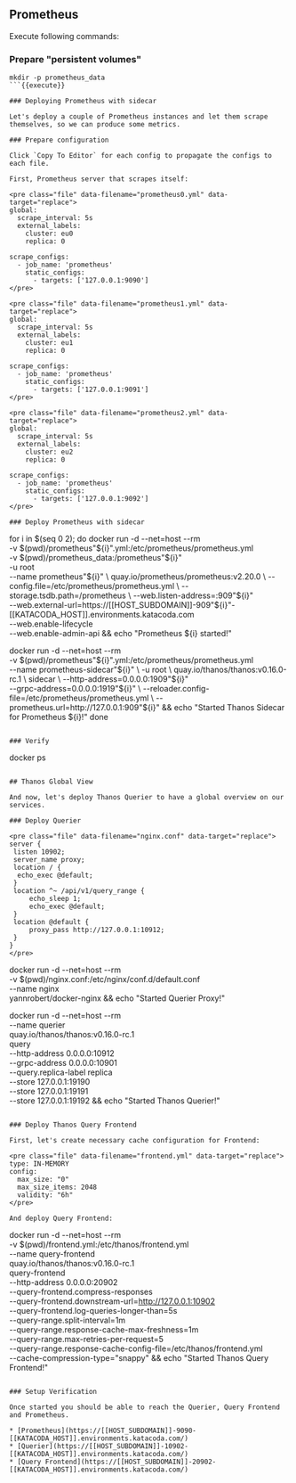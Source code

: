 ## Prometheus 

Execute following commands:

### Prepare "persistent volumes"

```
mkdir -p prometheus_data
```{{execute}}

### Deploying Prometheus with sidecar

Let's deploy a couple of Prometheus instances and let them scrape themselves, so we can produce some metrics.

### Prepare configuration

Click `Copy To Editor` for each config to propagate the configs to each file.

First, Prometheus server that scrapes itself:

<pre class="file" data-filename="prometheus0.yml" data-target="replace">
global:
  scrape_interval: 5s
  external_labels:
    cluster: eu0
    replica: 0 

scrape_configs:
  - job_name: 'prometheus'
    static_configs:
      - targets: ['127.0.0.1:9090']
</pre>

<pre class="file" data-filename="prometheus1.yml" data-target="replace">
global:
  scrape_interval: 5s
  external_labels:
    cluster: eu1
    replica: 0 

scrape_configs:
  - job_name: 'prometheus'
    static_configs:
      - targets: ['127.0.0.1:9091']
</pre>

<pre class="file" data-filename="prometheus2.yml" data-target="replace">
global:
  scrape_interval: 5s
  external_labels:
    cluster: eu2
    replica: 0 

scrape_configs:
  - job_name: 'prometheus'
    static_configs:
      - targets: ['127.0.0.1:9092']
</pre>

### Deploy Prometheus with sidecar

```
for i in $(seq 0 2); do
docker run -d --net=host --rm \
    -v $(pwd)/prometheus"${i}".yml:/etc/prometheus/prometheus.yml \
    -v $(pwd)/prometheus_data:/prometheus"${i}" \
    -u root \
    --name prometheus"${i}" \
    quay.io/prometheus/prometheus:v2.20.0 \
    --config.file=/etc/prometheus/prometheus.yml \
    --storage.tsdb.path=/prometheus \
    --web.listen-address=:909"${i}" \
    --web.external-url=https://[[HOST_SUBDOMAIN]]-909"${i}"-[[KATACODA_HOST]].environments.katacoda.com \
    --web.enable-lifecycle \
    --web.enable-admin-api && echo "Prometheus ${i} started!"
    
docker run -d --net=host --rm \
    -v $(pwd)/prometheus"${i}".yml:/etc/prometheus/prometheus.yml \
    --name prometheus-sidecar"${i}" \
    -u root \
    quay.io/thanos/thanos:v0.16.0-rc.1 \
    sidecar \
    --http-address=0.0.0.0:1909"${i}" \
    --grpc-address=0.0.0.0:1919"${i}" \
    --reloader.config-file=/etc/prometheus/prometheus.yml \
    --prometheus.url=http://127.0.0.1:909"${i}" && echo "Started Thanos Sidecar for Prometheus ${i}!"
done
```{{execute}}

### Verify

```
docker ps
```{{execute}}

## Thanos Global View

And now, let's deploy Thanos Querier to have a global overview on our services.

### Deploy Querier

<pre class="file" data-filename="nginx.conf" data-target="replace">
server { 
 listen 10902;
 server_name proxy;
 location / {
  echo_exec @default;   
 }
 location ^~ /api/v1/query_range {
     echo_sleep 1;
     echo_exec @default;
 }
 location @default {
     proxy_pass http://127.0.0.1:10912;
 }
}
</pre>

```
docker run -d --net=host --rm \
    -v $(pwd)/nginx.conf:/etc/nginx/conf.d/default.conf \
    --name nginx \
    yannrobert/docker-nginx && echo "Started Querier Proxy!"
    
docker run -d --net=host --rm \
    --name querier \
    quay.io/thanos/thanos:v0.16.0-rc.1 \
    query \
    --http-address 0.0.0.0:10912 \
    --grpc-address 0.0.0.0:10901 \
    --query.replica-label replica \
    --store 127.0.0.1:19190 \
    --store 127.0.0.1:19191 \
    --store 127.0.0.1:19192 && echo "Started Thanos Querier!"
```{{execute}}

### Deploy Thanos Query Frontend

First, let's create necessary cache configuration for Frontend:

<pre class="file" data-filename="frontend.yml" data-target="replace">
type: IN-MEMORY
config:
  max_size: "0"
  max_size_items: 2048
  validity: "6h"
</pre>

And deploy Query Frontend:

```
docker run -d --net=host --rm \
    -v $(pwd)/frontend.yml:/etc/thanos/frontend.yml \
    --name query-frontend \
    quay.io/thanos/thanos:v0.16.0-rc.1 \
    query-frontend \
    --http-address 0.0.0.0:20902 \
    --query-frontend.compress-responses \
    --query-frontend.downstream-url=http://127.0.0.1:10902 \
    --query-frontend.log-queries-longer-than=5s \
    --query-range.split-interval=1m \
    --query-range.response-cache-max-freshness=1m \
    --query-range.max-retries-per-request=5 \
    --query-range.response-cache-config-file=/etc/thanos/frontend.yml \
    --cache-compression-type="snappy" && echo "Started Thanos Query Frontend!"
```{{execute}}

### Setup Verification

Once started you should be able to reach the Querier, Query Frontend and Prometheus.

* [Prometheus](https://[[HOST_SUBDOMAIN]]-9090-[[KATACODA_HOST]].environments.katacoda.com/)
* [Querier](https://[[HOST_SUBDOMAIN]]-10902-[[KATACODA_HOST]].environments.katacoda.com/)
* [Query Frontend](https://[[HOST_SUBDOMAIN]]-20902-[[KATACODA_HOST]].environments.katacoda.com/)
